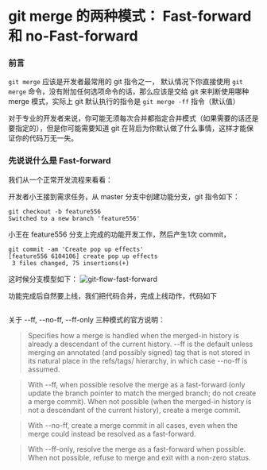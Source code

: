 # git merge 的两种模式： Fast-forward 和 no-Fast-forward

### 前言
`git merge` 应该是开发者最常用的 git 指令之一，
默认情况下你直接使用 `git merge` 命令，没有附加任何选项命令的话，那么应该是交给 git 来判断使用哪种 merge 模式，实际上 git 默认执行的指令是 `git merge -ff` 指令（默认值）

对于专业的开发者来说，你可能无须每次合并都指定合并模式（如果需要的话还是要指定的），但是你可能需要知道 git 在背后为你默认做了什么事情，这样才能保证你的代码万无一失。

### 先说说什么是 Fast-forward

我们从一个正常开发流程来看看：

开发者小王接到需求任务，从 master 分支中创建功能分支，git 指令如下：
```console
git checkout -b feature556
Switched to a new branch 'feature556'
```

小王在 feature556 分支上完成的功能开发工作，然后产生1次 commit，
```console
git commit -am 'Create pop up effects'
[feature556 6104106] create pop up effects
 3 files changed, 75 insertions(+)
```

这时候分支模型如下：
![git-flow-fast-forward](https://pcloud-1258173945.cos.ap-guangzhou.myqcloud.com/uPic/RnvI9G.png)

功能完成后自然要上线，我们把代码合并，完成上线动作，代码如下
```console

```


关于 --ff, --no-ff, --ff-only 三种模式的官方说明：
> Specifies how a merge is handled when the merged-in history is already a descendant of the current history.  --ff is the default unless merging an annotated (and possibly signed) tag that is not stored in its natural place in the refs/tags/ hierarchy, in which case --no-ff is assumed. 

> With --ff, when possible resolve the merge as a fast-forward (only update the branch pointer to match the merged branch; do not create a merge commit). When not possible (when the merged-in history is not a descendant of the current history), create a merge commit.

> With --no-ff, create a merge commit in all cases, even when the merge could instead be resolved as a fast-forward.

> With --ff-only, resolve the merge as a fast-forward when possible. When not possible, refuse to merge and exit with a non-zero status.